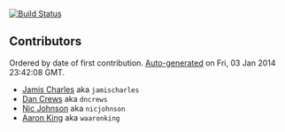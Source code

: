 [![Build Status](https://travis-ci.org/dncrews/simple-dash.js.png)](https://travis-ci.org/dncrews/simple-dash.js)

## Contributors
Ordered by date of first contribution. [Auto-generated](https://github.com/dtrejo/node-authors) on Fri, 03 Jan 2014 23:42:08 GMT.

- [Jamis Charles](https://github.com/jamischarles) aka `jamischarles`
- [Dan Crews](https://github.com/dncrews) aka `dncrews`
- [Nic Johnson](https://github.com/nicjohnson) aka `nicjohnson`
- [Aaron King](https://github.com/waaronking) aka `waaronking`
